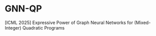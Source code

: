 # GNN-QP
[ICML 2025] Expressive Power of Graph Neural Networks for (Mixed-Integer) Quadratic Programs
